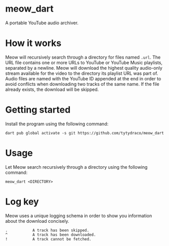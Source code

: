 # meow_dart

A portable YouTube audio archiver.

# How it works

Meow will recursively search through a directory for files named `.url`. The URL file contains one or more URLs to
YouTube or YouTube Music playlists, separated by a newline. Meow will download the highest quality audio-only stream
available for the video to the directory its playlist URL was part of. Audio files are named with the YouTube ID
appended at the end in order to avoid conflicts when downloading two tracks of the same name. If the file already
exists, the download will be skipped.

# Getting started

Install the program using the following command:

`dart pub global activate -s git https://github.com/tytydraco/meow_dart`

# Usage

Let Meow search recursively through a directory using the following command:

`meow_dart <DIRECTORY>`

# Log key

Meow uses a unique logging schema in order to show you information about the download concisely.

```
.           A track has been skipped.
^           A track has been downloaded.
!           A track cannot be fetched.
```
